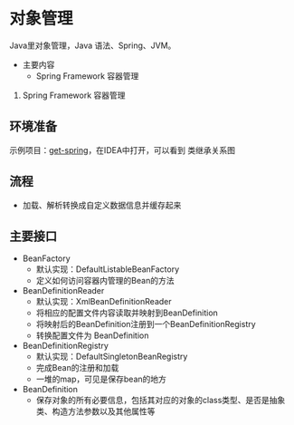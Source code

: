 #   对象管理

Java里对象管理，Java 语法、Spring、JVM。

-   主要内容
    -   Spring Framework 容器管理

1.  Spring Framework 容器管理


##  环境准备

示例项目：[get-spring](https://github.com/kaoshanji/example/tree/master/example-java/get-spring)，在IDEA中打开，可以看到 类继承关系图

##  流程

-   加载、解析转换成自定义数据信息并缓存起来


##  主要接口
-   BeanFactory
    -   默认实现：DefaultListableBeanFactory
    -   定义如何访问容器内管理的Bean的方法
-   BeanDefinitionReader
    -   默认实现：XmlBeanDefinitionReader
    -   将相应的配置文件内容读取并映射到BeanDefinition
    -   将映射后的BeanDefinition注册到一个BeanDefinitionRegistry
    -   转换配置文件为 BeanDefinition
-   BeanDefinitionRegistry
    -   默认实现：DefaultSingletonBeanRegistry
    -   完成Bean的注册和加载
    -   一堆的map，可见是保存bean的地方
-   BeanDefinition
    -   保存对象的所有必要信息，包括其对应的对象的class类型、是否是抽象类、构造方法参数以及其他属性等